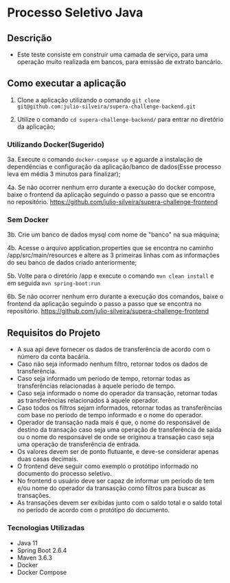 # Processo Seletivo Java

## Descrição 

- Este teste consiste em construir uma camada de serviço, para uma operação muito realizada em bancos, para emissão de extrato bancário.


## Como executar a aplicação 

1. Clone a aplicação utilizando o comando `git clone git@github.com:julio-silveira/supera-challenge-backend.git`

2. Utilize o comando `cd supera-challenge-backend/` para entrar no diretório da aplicação;

### Utilizando Docker(Sugerido)

3a. Execute o comando `docker-compose up` e aguarde a instalação de dependências e configuração da aplicação/banco de dados(Esse processo leva em média 3 minutos para finalizar);

4a. Se não ocorrer nenhum erro durante a execução do docker compose, baixe o frontend da aplicação seguindo o passo a passo que se encontra no repositório. https://github.com/julio-silveira/supera-challenge-frontend

### Sem Docker
   
 3b. Crie um banco de dados mysql com nome de "banco" na sua máquina; 
 
 4b. Acesse o arquivo application.properties que se encontra no caminho /app/src/main/resources e altere as 3 primeiras linhas com as informações do seu banco de dados criado anteriormente;
 
 5b. Volte para o diretório /app e execute o comando `mvn clean install` e em seguida `mvn spring-boot:run`
  
 6b. Se não ocorrer nenhum erro durante a execução dos comandos, baixe o frontend da aplicação seguindo o passo a passo que se encontra no repositório. https://github.com/julio-silveira/supera-challenge-frontend 

## Requisitos do Projeto

- A sua api deve fornecer os dados de transferência de acordo com o número da conta bacária.
- Caso não seja informado nenhum filtro, retornar  todos os dados de transferência.
- Caso seja informado um período de tempo, retornar todas as transferências relacionadas à aquele período de tempo.
- Caso seja informado o nome do operador da transação, retornar todas as transferências relacionados à aquele operador.
- Caso todos os filtros sejam informados, retornar todas as transferências com base no período de tempo informado e o nome do operador.
- Operador de transação nada mais é que, o nome do responsável de destino da transação caso seja uma operação de transferência de saida ou o nome do responsável de onde se originou a transação caso seja uma operação de transferência de entrada.
- Os valores devem ser de ponto flutuante, e deve-se considerar apenas duas casas decimais.
- O frontend deve seguir como exemplo o protótipo informado no documento do processo seletivo.
- No frontend o usuário deve ser capaz de informar um período de tem e/ou nome do operador da transasção como filtros para buscar as transações.
- As transações devem ser exibidas junto com o saldo total e o saldo total no período de acordo com o protótipo do documento.

### Tecnologias Utilizadas

- Java 11
- Spring Boot 2.6.4
- Maven 3.6.3
- Docker
- Docker Compose
